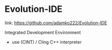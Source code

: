 # Evolution-IDE

link:  https://github.com/adamko222/Evolution-IDE

Integrated Development Environment

* use (CINT) / Cling C++ interpreter
